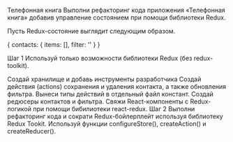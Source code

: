 Телефонная книга Выполни рефакторинг кода приложения «Телефонная книга» добавив
управление состоянием при помощи библиотеки Redux.

Пусть Redux-состояние выглядит следующим образом.

{ contacts: { items: [], filter: '' } }

Шаг 1 Используй только возможности библиотеки Redux (без redux-toolkit).

Создай хранилище и добавь инструменты разработчика Создай действия (actions)
сохранения и удаления контакта, а также обновления фильтра. Вынеси типы действий
в отдельный файл констант. Создай редюсеры контактов и фильтра. Свяжи
React-компоненты с Redux-логикой при помощи бибилиотеки react-redux. Шаг 2
Выполни рефакторинг кода и сократи Redux-бойлерплейт используя библиотеку Redux
Tookit. Используй функции configureStore(), createAction() и createReducer().
